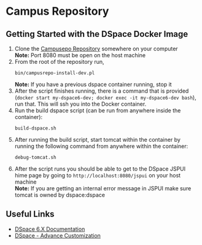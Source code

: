 # Campus Repository

## Getting Started with the DSpace Docker Image
1. Clone the [Campusepo Repository](http://redmine.library.arizona.edu/projects/dspace/repository) somewhere on your computer  
**Note:** Port 8080 must be open on the host machine    
2. From the root of the repository run,  
    ```shell 
    bin/campusrepo-install-dev.pl
    ```
    **Note:** If you have a previous dspace container running, stop it
3. After the script finishes running, there is a command that is provided (`docker start my-dspace6-dev; docker exec -it my-dspace6-dev bash`), run that. This will ssh you into the Docker container.
4. Run the build dspace script (can be run from anywhere inside the container):
    ```shell
    build-dspace.sh
    ```
5. After running the build script, start tomcat within the container by running the following command from anywhere within the container:
    ```shell
    debug-tomcat.sh
    ```
6. After the script runs you should be able to get to the DSpace JSPUI hime page by going to `http://localhost:8080/jspui` on your host machine  
**Note:** If you are getting an internal error message in JSPUI make sure tomcat is owned by dspace:dspace

## Useful Links

* [DSpace 6.X Documentation](https://wiki.duraspace.org/display/DSDOC6x)
* [DSpace - Advance Customization](https://wiki.duraspace.org/display/DSDOC6x/Advanced+Customisation)
